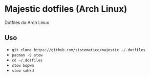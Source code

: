 # Majestic dotfiles (Arch Linux)
Dotfiles do Arch Linux

## Uso
 - `git clone https://github.com/sistematico/majestic ~/.dotfiles`
 - `pacman -S stow`
 - `cd ~/.dotfiles`
 - `stow bspwm`
 - `stow sxhkd`
